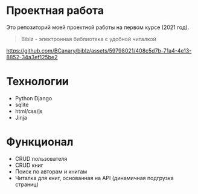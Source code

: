 # Проектная работа
Это репозиторий моей проектной работы на первом курсе (2021 год).

> Biblz - электронная библиотека с удобной читалкой


https://github.com/BCanary/biblz/assets/59798021/408c5d7b-71a4-4e13-8852-34a3ef125be2


# Технологии
- Python Django
- sqlite
- html/css/js
- Jinja
# Функционал
- CRUD пользователя
- CRUD книг
- Поиск по авторам и книгам
- Читалка для книг, основанная на API (динамичная подгрузка страниц)
